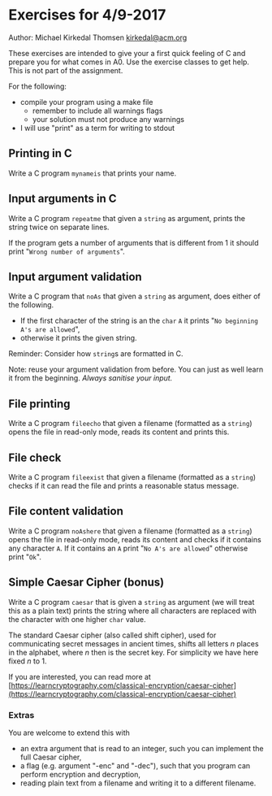 # Exercises for 4/9-2017

Author: Michael Kirkedal Thomsen <kirkedal@acm.org>

These exercises are intended to give your a first quick feeling of C and prepare you for what comes in A0. Use the exercise classes to get help. This is not part of the assignment.

For the following:

* compile your program using a make file
  * remember to include all warnings flags
  * your solution must not produce any warnings
* I will use "print" as a term for writing to stdout

## Printing in C
Write a C program `mynameis` that prints your name.

## Input arguments in C
Write a C program `repeatme`  that given a `string` as argument, prints the string twice on separate lines.

If the program gets a number of arguments that is different from 1 it should print "`Wrong number of arguments`".

## Input argument validation
Write a C program that `noAs` that given a `string` as argument, does either of the following. 

  * If the first character of the string is an the `char` `A` it prints "`No beginning A's are allowed`",
  * otherwise it prints the given string.

Reminder: Consider how `string`s are formatted in C. 

Note: reuse your argument validation from before. You can just as well learn it from the beginning. _Always sanitise your input._


## File printing
Write a C program `fileecho` that given a filename (formatted as a `string`) opens the file in read-only mode, reads its content and prints this.

## File check
Write a C program `fileexist` that given a filename (formatted as a `string`) checks if it can read the file and prints a reasonable status message.

## File content validation
Write a C program `noAshere` that given a filename (formatted as a `string`) opens the file in read-only mode, reads its content and checks if it contains any character `A`. If it contains an `A` print "`No A's are allowed`" otherwise print "`Ok`".



## Simple Caesar Cipher (bonus)
Write a C program `caesar` that is given a `string` as argument (we will treat this as a plain text) prints the string where all characters are replaced with the character with one higher `char` value.

The standard Caesar cipher (also called shift cipher), used for communicating secret messages in ancient times, shifts all letters _n_ places in the alphabet, where _n_ then is the secret key. For simplicity we have here fixed _n_ to 1.

If you are interested, you can read more at [https://learncryptography.com/classical-encryption/caesar-cipher](https://learncryptography.com/classical-encryption/caesar-cipher)

### Extras
You are welcome to extend this with

  * an extra argument that is read to an integer, such you can implement the full Caesar cipher,
  * a flag (e.g. argument "-enc" and "-dec"), such that you program can perform encryption and decryption,
  * reading plain text from a filename and writing it to a different filename.
